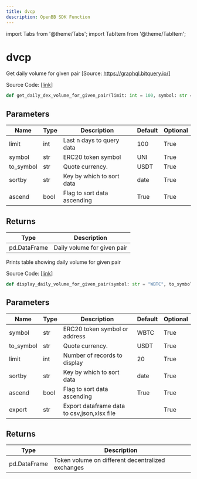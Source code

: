 ```yaml
---
title: dvcp
description: OpenBB SDK Function
---
```


import Tabs from '@theme/Tabs';
import TabItem from '@theme/TabItem';

# dvcp

<Tabs>
<TabItem value="model" label="Model" default>

Get daily volume for given pair [Source: https://graphql.bitquery.io/]

Source Code: [[link](https://github.com/OpenBB-finance/OpenBBTerminal/tree/main/openbb_terminal/cryptocurrency/onchain/bitquery_model.py#L400)]

```python
def get_daily_dex_volume_for_given_pair(limit: int = 100, symbol: str = "UNI", to_symbol: str = "USDT", sortby: str = "date", ascend: bool = True) -> DataFrame
```
## Parameters

| Name | Type | Description | Default | Optional |
| ---- | ---- | ----------- | ------- | -------- |
| limit | int | Last n days to query data | 100 | True |
| symbol | str | ERC20 token symbol | UNI | True |
| to_symbol | str | Quote currency. | USDT | True |
| sortby | str | Key by which to sort data | date | True |
| ascend | bool | Flag to sort data ascending | True | True |

## Returns

| Type | Description |
| ---- | ----------- |
| pd.DataFrame | Daily volume for given pair |



</TabItem>
<TabItem value="view" label="View">

Prints table showing daily volume for given pair

Source Code: [[link](https://github.com/OpenBB-finance/OpenBBTerminal/tree/main/openbb_terminal/cryptocurrency/onchain/bitquery_view.py#L87)]

```python
def display_daily_volume_for_given_pair(symbol: str = "WBTC", to_symbol: str = "USDT", limit: int = 20, sortby: str = "date", ascend: bool = True, export: str = "") -> None
```
## Parameters

| Name | Type | Description | Default | Optional |
| ---- | ---- | ----------- | ------- | -------- |
| symbol | str | ERC20 token symbol or address | WBTC | True |
| to_symbol | str | Quote currency. | USDT | True |
| limit | int | Number of records to display | 20 | True |
| sortby | str | Key by which to sort data | date | True |
| ascend | bool | Flag to sort data ascending | True | True |
| export | str | Export dataframe data to csv,json,xlsx file |  | True |

## Returns

| Type | Description |
| ---- | ----------- |
| pd.DataFrame | Token volume on different decentralized exchanges |



</TabItem>
</Tabs>